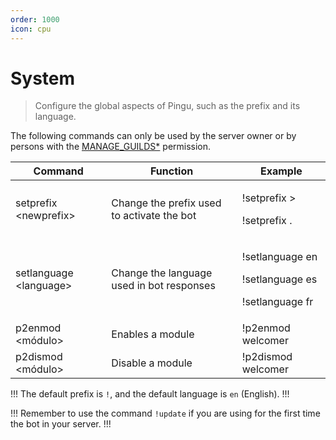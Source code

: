 ```yaml
---
order: 1000
icon: cpu
---
```


# System
> Configure the global aspects of Pingu, such as the prefix and its language.


The following commands can only be used by the server owner or by persons with the [MANAGE_GUILDS\*](https://discord.com/developers/docs/topics/permissions) permission.

| Command                | Function                                               | Example                                                            |
| ----------------------- | ----------------------------------------------------- | ------------------------------------------------------------------ |
| setprefix \<newprefix>  | Change the prefix used to activate the bot     | <p>!setprefix ></p><p></p><p>!setprefix .</p>                      |
| setlanguage \<language> | Change the language used in bot responses | <p>!setlanguage en</p><p>!setlanguage es</p><p>!setlanguage fr</p> |
| p2enmod \<módulo>       | Enables a module                                    | !p2enmod welcomer                                                  |
| p2dismod \<módulo>      | Disable a module                                 | !p2dismod welcomer                                                 |

!!!
The default prefix is `!`, and the default language is `en` (English).
!!!

!!!
Remember to use the command `!update` if you are using for the first time the bot in your server.
!!!